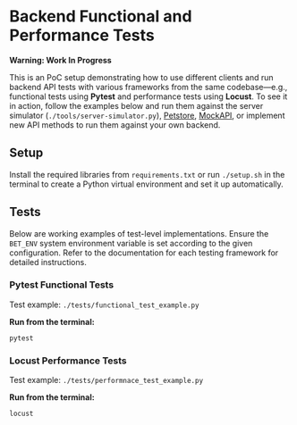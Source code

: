 # Backend Functional and Performance Tests

**Warning: Work In Progress**

This is an PoC setup demonstrating how to use different clients and run backend API tests with various frameworks from the same codebase—e.g., functional tests using __Pytest__ and performance tests using __Locust__. To see it in action, follow the examples below and run them against the server simulator (`./tools/server-simulator.py`), [Petstore](https://petstore.swagger.io/), [MockAPI](https://mockapi.io/), or implement new API methods to run them against your own backend.

## Setup
Install the required libraries from `requirements.txt` or run `./setup.sh` in the terminal to create a Python virtual environment and set it up automatically.

## Tests

Below are working examples of test-level implementations. Ensure the `BET_ENV` system environment variable is set according to the given configuration. Refer to the documentation for each testing framework for detailed instructions.

### Pytest Functional Tests

Test example: `./tests/functional_test_example.py`

**Run from the terminal:**

```
pytest
```

### Locust Performance Tests

Test example: `./tests/performnace_test_example.py`

**Run from the terminal:**

```
locust
```
